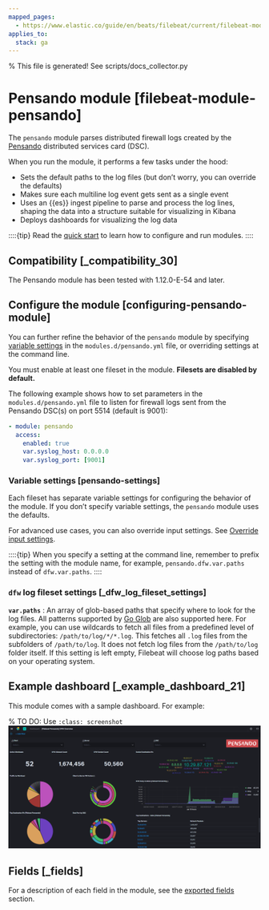 ```yaml
---
mapped_pages:
  - https://www.elastic.co/guide/en/beats/filebeat/current/filebeat-module-pensando.html
applies_to:
  stack: ga
---
```


% This file is generated! See scripts/docs_collector.py

# Pensando module [filebeat-module-pensando]

The `pensando` module parses distributed firewall logs created by the [Pensando](http://pensando.io/) distributed services card (DSC).

When you run the module, it performs a few tasks under the hood:

* Sets the default paths to the log files (but don’t worry, you can override the defaults)
* Makes sure each multiline log event gets sent as a single event
* Uses an {{es}} ingest pipeline to parse and process the log lines, shaping the data into a structure suitable for visualizing in Kibana
* Deploys dashboards for visualizing the log data

::::{tip}
Read the [quick start](/reference/filebeat/filebeat-installation-configuration.md) to learn how to configure and run modules.
::::



## Compatibility [_compatibility_30]

The Pensando module has been tested with 1.12.0-E-54 and later.


## Configure the module [configuring-pensando-module]

You can further refine the behavior of the `pensando` module by specifying [variable settings](#pensando-settings) in the `modules.d/pensando.yml` file, or overriding settings at the command line.

You must enable at least one fileset in the module. **Filesets are disabled by default.**

The following example shows how to set parameters in the `modules.d/pensando.yml` file to listen for firewall logs sent from the Pensando DSC(s) on port 5514 (default is 9001):

```yaml
- module: pensando
  access:
    enabled: true
    var.syslog_host: 0.0.0.0
    var.syslog_port: [9001]
```


### Variable settings [pensando-settings]

Each fileset has separate variable settings for configuring the behavior of the module. If you don’t specify variable settings, the `pensando` module uses the defaults.

For advanced use cases, you can also override input settings. See [Override input settings](/reference/filebeat/advanced-settings.md).

::::{tip}
When you specify a setting at the command line, remember to prefix the setting with the module name, for example, `pensando.dfw.var.paths` instead of `dfw.var.paths`.
::::



### `dfw` log fileset settings [_dfw_log_fileset_settings]

**`var.paths`**
:   An array of glob-based paths that specify where to look for the log files. All patterns supported by [Go Glob](https://golang.org/pkg/path/filepath/#Glob) are also supported here. For example, you can use wildcards to fetch all files from a predefined level of subdirectories: `/path/to/log/*/*.log`. This fetches all `.log` files from the subfolders of `/path/to/log`. It does not fetch log files from the `/path/to/log` folder itself. If this setting is left empty, Filebeat will choose log paths based on your operating system.


## Example dashboard [_example_dashboard_21]

This module comes with a sample dashboard. For example:

% TO DO: Use `:class: screenshot`
![filebeat pensando dfw](images/filebeat-pensando-dfw.png)

## Fields [_fields]

For a description of each field in the module, see the [exported fields](/reference/filebeat/exported-fields-pensando.md) section.
